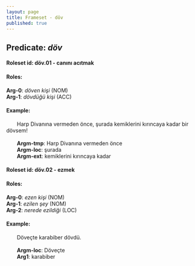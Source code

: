```yaml
---
layout: page
title: Frameset - döv
published: true
---
```

<h2>Predicate: <i>döv</i></h2>
<h4>Roleset id: döv.01 - canını acıtmak<br>
<h4>Roles:</h4>
<b>Arg-0</b>: <i>döven kişi</i>  (NOM) <br>
<b>Arg-1</b>: <i>dövdüğü kişi</i>  (ACC) <br>
<h4>Example:</h4>
&emsp;&emsp;Harp Divanına vermeden önce, şurada kemiklerini kırıncaya kadar bir dövsem!<br><br>
&emsp;&emsp;<b>Argm-tmp</b>:  Harp Divanına vermeden önce<br>
&emsp;&emsp;<b>Argm-loc</b>:  şurada<br>
&emsp;&emsp;<b>Argm-ext</b>:  kemiklerini kırıncaya kadar<br>

<h4>Roleset id: döv.02 - ezmek<br>
<h4>Roles:</h4>
<b>Arg-0</b>: <i>ezen kişi</i>  (NOM) <br>
<b>Arg-1</b>: <i>ezilen şey</i>  (NOM) <br>
<b>Arg-2</b>: <i>nerede ezildiği</i>  (LOC) <br>
<h4>Example:</h4>
&emsp;&emsp;Döveçte karabiber dövdü.<br><br>
&emsp;&emsp;<b>Argm-loc</b>:  Döveçte<br>
&emsp;&emsp;<b>Arg1</b>:  karabiber<br>

